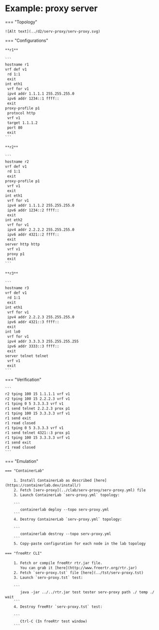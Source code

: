# Example: proxy server

=== "Topology"

    ![Alt text](../d2/serv-proxy/serv-proxy.svg)

=== "Configurations"

    **r1**

    ```
    hostname r1
    vrf def v1
     rd 1:1
     exit
    int eth1
     vrf for v1
     ipv4 addr 1.1.1.1 255.255.255.0
     ipv6 addr 1234::1 ffff::
     exit
    proxy-profile p1
     protocol http
     vrf v1
     target 1.1.1.2
     port 80
     exit
    ```

    **r2**

    ```
    hostname r2
    vrf def v1
     rd 1:1
     exit
    proxy-profile p1
     vrf v1
     exit
    int eth1
     vrf for v1
     ipv4 addr 1.1.1.2 255.255.255.0
     ipv6 addr 1234::2 ffff::
     exit
    int eth2
     vrf for v1
     ipv4 addr 2.2.2.2 255.255.255.0
     ipv6 addr 4321::2 ffff::
     exit
    server http http
     vrf v1
     proxy p1
     exit
    ```

    **r3**

    ```
    hostname r3
    vrf def v1
     rd 1:1
     exit
    int eth1
     vrf for v1
     ipv4 addr 2.2.2.3 255.255.255.0
     ipv6 addr 4321::3 ffff::
     exit
    int lo0
     vrf for v1
     ipv4 addr 3.3.3.3 255.255.255.255
     ipv6 addr 3333::3 ffff::
     exit
    server telnet telnet
     vrf v1
     exit
    ```

=== "Verification"

    ```
    r2 tping 100 15 1.1.1.1 vrf v1
    r2 tping 100 15 2.2.2.3 vrf v1
    r1 tping 0 5 3.3.3.3 vrf v1
    r1 send telnet 2.2.2.3 prox p1
    r1 tping 100 15 3.3.3.3 vrf v1
    r1 send exit
    r1 read closed
    r1 tping 0 5 3.3.3.3 vrf v1
    r1 send telnet 4321::3 prox p1
    r1 tping 100 15 3.3.3.3 vrf v1
    r1 send exit
    r1 read closed
    ```

=== "Emulation"

    === "ContainerLab"

        1. Install ContainerLab as described [here](https://containerlab.dev/install/)  
        2. Fetch [serv-proxy](../clab/serv-proxy/serv-proxy.yml) file  
        3. Launch ContainerLab `serv-proxy.yml` topology:  

        ```
           containerlab deploy --topo serv-proxy.yml  
        ```
        4. Destroy ContainerLab `serv-proxy.yml` topology:  

        ```
           containerlab destroy --topo serv-proxy.yml  
        ```
        5. Copy-paste configuration for each node in the lab topology

    === "freeRtr CLI"

        1. Fetch or compile freeRtr rtr.jar file.  
           You can grab it [here](http://www.freertr.org/rtr.jar)  
        2. Fetch `serv-proxy.tst` file [here](../tst/serv-proxy.tst)  
        3. Launch `serv-proxy.tst` test:  

        ```
           java -jar ../../rtr.jar test tester serv-proxy path ./ temp ./ wait
        ```
        4. Destroy freeRtr `serv-proxy.tst` test:  

        ```
           Ctrl-C (In freeRtr test window)
        ```

